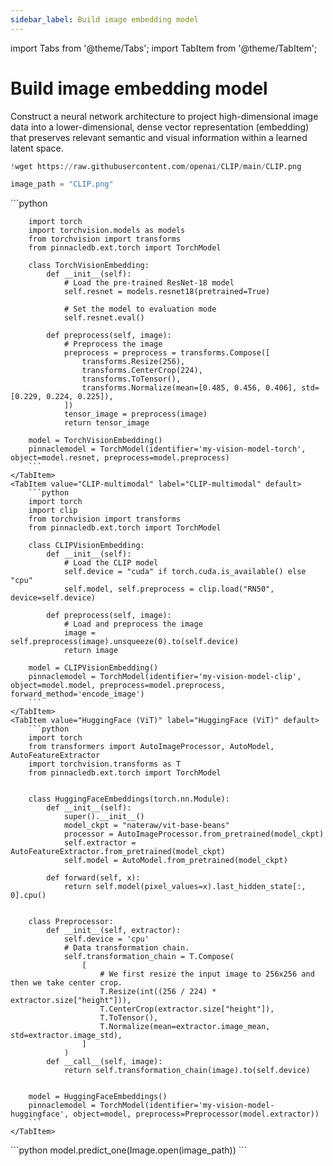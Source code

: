 ```yaml
---
sidebar_label: Build image embedding model
---
```

import Tabs from '@theme/Tabs';
import TabItem from '@theme/TabItem';

<!-- TABS -->
# Build image embedding model
Construct a neural network architecture to project high-dimensional image data into a lower-dimensional, dense vector representation
(embedding) that preserves relevant semantic and visual information within a learned latent space.

```python
!wget https://raw.githubusercontent.com/openai/CLIP/main/CLIP.png
```

```python
image_path = "CLIP.png"
```


<Tabs>
    <TabItem value="TorchVision" label="TorchVision" default>
        ```python
        
        import torch
        import torchvision.models as models
        from torchvision import transforms
        from pinnacledb.ext.torch import TorchModel
        
        class TorchVisionEmbedding:
            def __init__(self):
                # Load the pre-trained ResNet-18 model
                self.resnet = models.resnet18(pretrained=True)
                
                # Set the model to evaluation mode
                self.resnet.eval()
                
            def preprocess(self, image):
                # Preprocess the image
                preprocess = preprocess = transforms.Compose([
                    transforms.Resize(256),
                    transforms.CenterCrop(224),
                    transforms.ToTensor(),
                    transforms.Normalize(mean=[0.485, 0.456, 0.406], std=[0.229, 0.224, 0.225]),
                ])
                tensor_image = preprocess(image)
                return tensor_image
                
        model = TorchVisionEmbedding()
        pinnaclemodel = TorchModel(identifier='my-vision-model-torch', object=model.resnet, preprocess=model.preprocess)        
        ```
    </TabItem>
    <TabItem value="CLIP-multimodal" label="CLIP-multimodal" default>
        ```python
        import torch
        import clip
        from torchvision import transforms
        from pinnacledb.ext.torch import TorchModel
        
        class CLIPVisionEmbedding:
            def __init__(self):
                # Load the CLIP model
                self.device = "cuda" if torch.cuda.is_available() else "cpu"
                self.model, self.preprocess = clip.load("RN50", device=self.device)
                
            def preprocess(self, image):
                # Load and preprocess the image
                image = self.preprocess(image).unsqueeze(0).to(self.device)
                return image
                
        model = CLIPVisionEmbedding()
        pinnaclemodel = TorchModel(identifier='my-vision-model-clip', object=model.model, preprocess=model.preprocess, forward_method='encode_image')        
        ```
    </TabItem>
    <TabItem value="HuggingFace (ViT)" label="HuggingFace (ViT)" default>
        ```python
        import torch
        from transformers import AutoImageProcessor, AutoModel, AutoFeatureExtractor
        import torchvision.transforms as T
        from pinnacledb.ext.torch import TorchModel
        
        
        class HuggingFaceEmbeddings(torch.nn.Module):
            def __init__(self):
                super().__init__()
                model_ckpt = "nateraw/vit-base-beans"
                processor = AutoImageProcessor.from_pretrained(model_ckpt)
                self.extractor = AutoFeatureExtractor.from_pretrained(model_ckpt)
                self.model = AutoModel.from_pretrained(model_ckpt)
        
            def forward(self, x):
                return self.model(pixel_values=x).last_hidden_state[:, 0].cpu()
                
                
        class Preprocessor:
            def __init__(self, extractor):
                self.device = 'cpu'
                # Data transformation chain.
                self.transformation_chain = T.Compose(
                    [
                        # We first resize the input image to 256x256 and then we take center crop.
                        T.Resize(int((256 / 224) * extractor.size["height"])),
                        T.CenterCrop(extractor.size["height"]),
                        T.ToTensor(),
                        T.Normalize(mean=extractor.image_mean, std=extractor.image_std),
                    ]
                )
            def __call__(self, image):
                return self.transformation_chain(image).to(self.device)
        
            
        model = HuggingFaceEmbeddings()
        pinnaclemodel = TorchModel(identifier='my-vision-model-huggingface', object=model, preprocess=Preprocessor(model.extractor))        
        ```
    </TabItem>
</Tabs>
```python
model.predict_one(Image.open(image_path))
```

